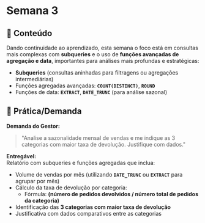 # Semana 3

## 📌 Conteúdo

Dando continuidade ao aprendizado, esta semana o foco está em consultas mais complexas com **subqueries** e o uso de **funções avançadas de agregação e data**, importantes para análises mais profundas e estratégicas:

- **Subqueries** (consultas aninhadas para filtragens ou agregações intermediárias)
- Funções agregadas avançadas: **`COUNT(DISTINCT)`**, **`ROUND`**
- Funções de data: **`EXTRACT`**, **`DATE_TRUNC`** (para análise sazonal)

## 🎯 Prática/Demanda

**Demanda do Gestor:**

> "Analise a sazonalidade mensal de vendas e me indique as 3 categorias com maior taxa de devolução. Justifique com dados."

**Entregável:**  
Relatório com subqueries e funções agregadas que inclua:

- Volume de vendas por mês (utilizando **`DATE_TRUNC`** ou **`EXTRACT`** para agrupar por mês)
- Cálculo da taxa de devolução por categoria:
  - Fórmula: **(número de pedidos devolvidos / número total de pedidos da categoria)**
- Identificação das **3 categorias com maior taxa de devolução**
- Justificativa com dados comparativos entre as categorias